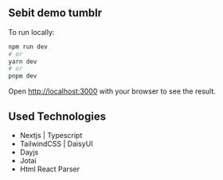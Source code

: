 ## Sebit demo tumblr

To run locally:

```bash
npm run dev
# or
yarn dev
# or
pnpm dev
```

Open [http://localhost:3000](http://localhost:3000) with your browser to see the result.

## Used Technologies

- Nextjs | Typescript
- TailwindCSS | DaisyUI
- Dayjs
- Jotai
- Html React Parser
